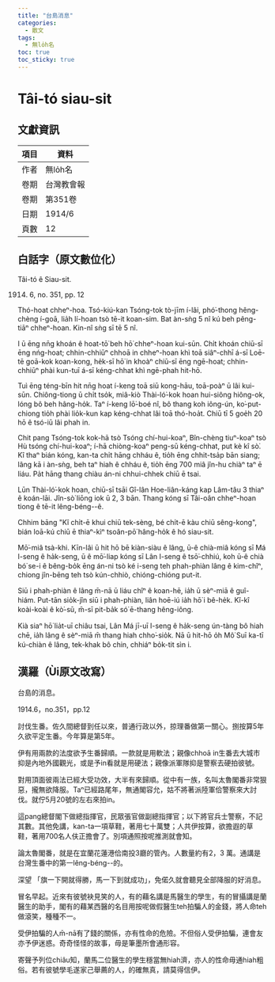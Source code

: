 ```yaml
---
title: "台島消息"
categories:
  - 散文
tags:
  - 無lo̍h名
toc: true
toc_sticky: true
---
```


# Tâi-tó siau-sit

## 文獻資訊

| 項目 | 資料 |
|---|---|
| 作者 | 無lo̍h名 |
| 卷期 | 台灣教會報 |
| 卷期 | 第351卷 |
| 日期 | 1914/6 |
| 頁數 | 12 |

## 白話字（原文數位化）

Tâi-tó ê Siau-sit.

1914. 6, no. 351, pp. 12

Thó-hoat chheⁿ-hoa. Tsó-kiú-kan Tsóng-tok tò-jīm í-lâi, phó͘-thong hêng-chèng í-goā, lia̍h lí-hoan tsò tē-it koan-sim. Bat àn-sǹg 5 nî kú beh pêng-tiāⁿ chheⁿ-hoan. Kin-nî sǹg sī tē 5 nî.

I ū ēng nn̄g khoán ê hoat-tō͘ beh hō͘ chheⁿ-hoan kui-sūn. Chi̍t khoán chiū-sī ēng nńg-hoat; chhin-chhiūⁿ chhoā in chheⁿ-hoan khì toā siâⁿ-chhī á-sī Loē-tē goā-kok koan-kong, he̍k-sī hō͘ in khoàⁿ chiū-sī ēng ngē-hoat; chhin-chhiūⁿ phài kun-tuī á-sī kéng-chhat khì ngē-phah hit-hō.

Tuì ēng téng-bīn hit nn̄g hoat í-keng toā siū kong-hāu, toā-poàⁿ ū lâi kui-sūn. Chiông-tiong ū chi̍t tso̍k, miâ-kiò Thài-ló͘-kok hoan hui-siông hiông-ok, lóng bô beh hâng-ho̍k. Taⁿ í-keng lō͘-boé nî, bô thang koh iông-ún, ko͘-put-chiong tio̍h phài lio̍k-kun kap kéng-chhat lâi toā thó-hoa̍t. Chiū tī 5 goe̍h 20 hō ê tsó-iū lâi phah in.

Chit pang Tsóng-tok kok-hā tsò Tsóng chí-hui-koaⁿ, Bîn-chèng tiuⁿ-koaⁿ tsò Hù tsóng chí-hui-koaⁿ; í-hā chiòng-koaⁿ peng-sū kéng-chhat, put kè kî sò͘. Kî thaⁿ bián kóng, kan-ta chi̍t hāng chháu ê, tio̍h ēng chhit-tsa̍p bān siang; lâng kā i àn-sǹg, beh taⁿ hiah ê chháu ê, tio̍h ēng 700 miâ jîn-hu chiàⁿ taⁿ ē liáu. Pa̍t hāng thang chiàu án-ni chhui-chhek chiū ē tsai.

Lūn Thài-ló͘-kok hoan, chiū-sī tsāi Gî-lân Hoe-liân-káng kap Lâm-tâu 3 thiaⁿ ê koán-lāi. Jîn-sò͘ liōng iok ū 2, 3 bān. Thang kóng sī Tâi-oân chheⁿ-hoan tiong ê tē-it lêng-béng--ê.

Chhim bāng "Kî chi̍t-ē khui chiū tek-sèng, bé chi̍t-ē kàu chiū sêng-kong", bián loā-kú chiū ē thiaⁿ-kìⁿ tsoân-pō͘ hâng-ho̍k ê hó siau-sit.

Mō͘-miâ tsà-khi. Kīn-lâi ū hit hō bē kiàn-siàu ê lâng, ū-ê chià-miâ kóng sī Má I-seng ê ha̍k-seng, ū ê mō͘-liap kóng sī Lân I-seng ê tsō͘-chhiú, koh ū-ê chià bó͘ se-i ê bêng-bo̍k ēng án-ni tsò ké i-seng teh phah-phiàn lâng ê kim-chîⁿ, chiong jîn-bēng teh tsò kún-chhiò, chióng-chióng put-it.

Siū i phah-phiàn ê lâng m̄-nā ū liáu chîⁿ ê koan-hē, ia̍h ū sèⁿ-miā ê guî-hiám. Put-tān sio̍k-jîn siū i phah-phiàn, liân hoē-iú ia̍h hō͘ i bê-he̍k. Kî-kî koài-koài ê kò͘-sū, m̄-sī pit-ba̍k só͘ ē-thang hêng-iông.

Kià siaⁿ hō͘ lia̍t-uī chiâu tsai, Lân Má jī-uī I-seng ê ha̍k-seng ún-tàng bô hiah chē, ia̍h lâng ê sèⁿ-miā m̄ thang hiah chho͘-sio̍k. Nā ū hit-hō o̍h Mô͘ Suī ka-tī kú-chiàn ê lâng, tek-khak bô chin, chhiáⁿ bo̍k-tit sìn i.

## 漢羅（Ùi原文改寫）

台島的消息。

1914.6，no.351，pp.12

討伐生番。佐久間總督到任以來，普通行政以外，掠理番做第一關心。捌按算5年久欲平定生番。今年算是第5年。

伊有用兩款的法度欲予生番歸順。一款就是用軟法；親像chhoā in生番去大城市抑是內地外國觀光，或是予in看就是用硬法；親像派軍隊抑是警察去硬拍彼號。

對用頂面彼兩法已經大受功效，大半有來歸順。從中有一族，名叫太魯閣番非常狠惡，攏無欲降服。Taⁿ已經路尾年，無通閣容允，姑不將著派陸軍佮警察來大討伐。就佇5月20號的左右來拍in。

這pang總督閣下做總指揮官，民眾張官做副總指揮官；以下將官兵士警察，不記其數。其他免講，kan-ta一項草鞋，著用七十萬雙；人共伊按算，欲擔遐的草鞋，著用700名人伕正擔會了。別項通照按呢推測就會知。

論太魯閣番，就是在宜蘭花蓮港佮南投3廳的管內。人數量約有2，3 萬。通講是台灣生番中的第一lêng-béng--的。

深望 「旗一下開就得勝，馬一下到就成功」，免偌久就會聽見全部降服的好消息。

冒名早起。近來有彼號袂見笑的人，有的藉名講是馬醫生的學生，有的冒攝講是蘭醫生的助手，閣有的藉某西醫的名目用按呢做假醫生teh拍騙人的金錢，將人命teh做滾笑，種種不一。

受伊拍騙的人m̄-nā有了錢的關係，亦有性命的危險。不但俗人受伊拍騙，連會友亦予伊迷惑。奇奇怪怪的故事，毋是筆墨所會通形容。

寄聲予列位chiâu知，蘭馬二位醫生的學生穩當無hiah濟，亦人的性命毋通hiah粗俗。若有彼號學毛遂家己舉薦的人，的確無真，請莫得信伊。
